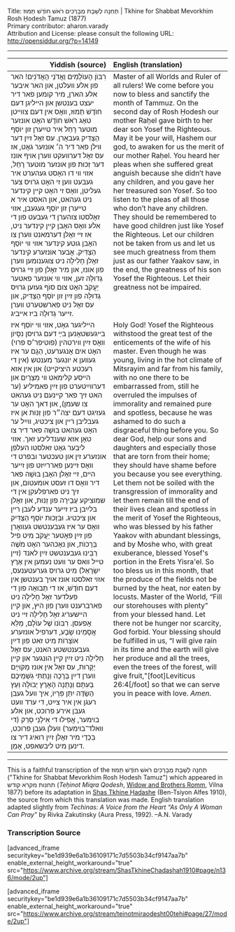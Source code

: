 <html>
<head></head>
<body>
Title: תְּחִנָה לְשַׁבָּת מְבָרְכִים רֹאשׁ חוֺדֶשׁ תַּמּוּז | Tkhine for Shabbat Mevorkhim Rosh Ḥodesh Tamuz (1877)<br />
Primary contributor: aharon.varady<br />
Attribution and License: please consult the following URL: <a href="http://opensiddur.org/?p=14149">http://opensiddur.org/?p=14149</a>
<p />
<hr />

<table style="margin-left: auto;margin-right: auto;" class="draggable">
<thead><tr><th id="x" style="text-align: right;">Yiddish (source)</th><th style="text-align: left;">English (translation)</th></tr></thead>
<tbody>
<tr>
<td style="vertical-align:top;" width="46%">
<div class="yiddish"><span lang="he">
רִבּוֺן הָעוֺלָמִים וַאֲדֹנֵי הָאֲדֹנִים! האר פון אלע װעלטן, און האר איבער אלע הארן, מיר קומען פאר דיר יעצט בענטשן און הײליגן דעם חוֺדֶשׁ תַּמוּז, װאָס אין דעם צװײטן טאָג רֹאשׁ חוֺדֶשׁ האָט אונזער מוטער רָחֵל איר טײַערן זון יוֺסֵף הַצַּדִּיק געבאָרן. עס זאָל זײַן דער װילן פאר דיר ה׳ אונזער גאָט, אז עס זאָל דערװעקט װערן אױף אונז דער זְכוּת פון אונזער מוטער רָחֵל, אזױ װי דו האָסט געהערט איר געבעט װען זי האָט גרױס צער געליטן, װאָס זי האָט קײן קינדער ניט געהאט, און האסט איר א טײערן זון יוֺסֵף געגעבן, אזױ זאָלסטו צוהערן די געבעט פון די אלע װאָס האָבן קײן קינדער ניט, אז זײ זאָלן דערמאנט װערן צו האָבן גוטע קינדער אזױ װי יוֺסֵף הַצַּדִּיק. אָבער אונזערע קינדער זאָלן חָלִילָה ניט צוגענומען װערן פון אונז, און מיר זאָלן פון זײ גרױס גְדוּלָּה זען, אזױ װי אונזער פאטער יַעֲקֹב האָט צום סוֺף געזען גרױס גְדוּלָּה פון זײַן זון יוֺסֵף הַצַּדִּיק, און עס זאָל ניט פארשטערט װערן זײער גְדוּלָה ביז אײביג.
</div></td>

<td style="vertical-align:top;" width="53%"><div class="english">
Master of all Worlds and Ruler of all rulers! We come before you now to bless and sanctify the month of Tammuz. On the second day of Rosh Ḥodesh our mother Raḥel gave birth to her dear son Yosef the Righteous. May it be your will, Hashem our god, to awaken for us the merit of our mother Raḥel. You heard her pleas when she suffered great anguish because she didn’t have any children, and you gave her her treasured son Yosef. So too listen to the pleas of all those who don’t have any children. They should be remembered to have good children just like Yosef the Righteous. Let our children not be taken from us and let us see much greatness from them just as our father Yaakov saw, in the end, the greatness of his son Yosef the Righteous. Let their greatness not be impaired.
</div></td>
</tr>


<tr><td style="vertical-align:top;" width="46%">
<div class="yiddish"><span lang="he">
הײליגער גאָט, אזױ װי יוֺסֵף איז בײגעשטאָנען בײַ דעם גרױסן נִסָּיוֺן װאָס זײַן װירטהין (פוטיפר׳ס פרוי) האָט אים אָנגערעט, הַגֲם ער איז געװען א יונגער מענטש (אין די רעכטע היציקײט) און אין אזא הײסע קלימאט װי מִצְרַיִם און דערװײַטערט פון זײַן פאמיליע (ער האט זיך פאר קײנעם ניט געהאט צו שעמן), און דאך האָט ער געזיגט דעם יצה״ר פון זְנוּת אן איז געבליבן רײן און ציכטיג, װײַל ער האָט געהאט בּוּשָׁה פאר דיר צו טאָן אזא שענדליכע זאך. אזױ ליבער גאָט זאלסטו העלפן אונזערע זין און טעכטער ובפרט די װאָס זײנען פאררײַזט פון זײער הײם, זײ זאָלן האָבן בּוּשָׁה פאר דיר װאָס דו זעסט אומעטום, און זיך ניט פארפלעקן אין די שמוציקע עַבֵירָה פון זְנוּת, און זאָלן בלײַבן ביז זײער ענדע לעבן רײן און ציכטיג. וּבִּזְכוּת יוֺסֵף הַצַּדִּיק װאָס ער איז געבענטשט געװאָרן פון זײַן פאָטער יַעֲקֹב מיט פיל בְּרָכוֺת, און נאָכהער האָט מֹשֶׁה רַבֵּינוּ געבענטשט זײַן לאנד (זײן טײל װאס ער װעט נעמען אין אֶרֶץ יִשְׂרָאֵל) מיט גרױס גערעטענעס, אזױ זאלסטו אונז אױך בענטשן אין דעם חוֺדֶשׁ, אז די תְּבוּאָה פון די פעלדער זאָל חָלִילָה ניט פארברענט װערן פון היץ, און קײן הײשעריג זאָל חָלִילָה זײ ניט אָפעסן. רִבּוֺנוֺ שֶׁל עוֺלָם, מַלֵּא אֲסָמֵינוּ שָׂבָע, דערפיל אונזערע אוֺצְרוֺת מיט זאט פון דײַן געבענטשטע האנט, עס זאָל חָלִילָה ניט זײַן קײן הונגער און קײן יַקְּרוּת, עס זאָל אין אונז מְקּוּײָם װערן דײַן בְּרָכָה וְנָתַתִּי גִשְׁמֵיכֶם בְּעִתָּם וְנָתְנָה הָאָרֶץ יְבוּלָהּ וְעֵץ הַשָׂדֶה יִתֵּן פִּרְיוֺ, איך װעל געבן רעגן אין איר צײַט, די ערד װעט געבן אירע פרוכט, און אלע בױמער, אֲפִילוּ די אִילָנֵי סְרַק (די װאלד־בױמער) װעלן געבן פרוכט, בִּכְדֵי מיר זאָלן זײַן רואיג דיר צו דינען מיט ליבשאפט, אָמֵן.
</div></td>

<td style="vertical-align:top;" width="53%"><div class="english">
Holy God! Yosef the Righteous withstood the great test of the enticements of the wife of his master. Even though he was young, living in the hot climate of Mitsrayim and far from his family, with no one there to be embarrassed from, still he overruled the impulses of immorality and remained pure and spotless, because he was ashamed to do such a disgraceful thing before you. So dear God, help our sons and daughters and especially those that are torn from their home; they should have shame before you because you see everything. Let them not be soiled with the transgression of immorality and let them remain till the end of their lives clean and spotless in the merit of Yosef the Righteous, who was blessed by his father Yaakov with abundant blessings, and by Moshe who, with great exuberance, blessed Yosef's portion in the Erets Yisra'el. So too bless us in this month, that the produce of the fields not be burned by the heat, nor eaten by locusts. Master of the World, “Fill our storehouses with plenty” from your blessed hand. Let there not be hunger nor scarcity, God forbid. Your blessing should be fulfilled in us, “I will give rain in its time and the earth will give her produce and all the trees, even the trees of the forest, will give fruit,"[foot]Leviticus 26:4[/foot] so that we can serve you in peace with love. <em>Amen</em>.
</div></td>
</tr>
</tbody></table>

<hr />

This is a faithful transcription of the תְּחִנָה לְשַׁבָּת מְבָרְכִים רֹאשׁ חוֺדֶשׁ תַּמוּז ("Tkhine for Shabbat Mevorkhim Rosh Ḥodesh Tamuz")  which appeared in תחנות מקרא קודש (<em>Teḥinot Miqra Qodesh</em>, <a href="http://www.yivoencyclopedia.org/article.aspx/Romm_Family">Widow and Brothers Romm</a>, Vilna 1877) before its adaptation in <a href="https://opensiddur.org/compilations/sifrei-tehinot/shas-tehinah-hadashah-1910/">Shas Tkhine Ḥadashe</a> (Ben-Tsiyon Alfes 1910), the source from which this translation was made. English translation adapted slightly from <em>Techinas: A Voice from the Heart “As Only A Woman Can Pray”</em> by Rivka Zakutinsky (Aura Press, 1992). –A.N. Varady

<h3>Transcription Source</h3>

[advanced_iframe securitykey="be1d939e6a1b36109171c7d5503b34cf9147aa7b" enable_external_height_workaround="true" src="https://www.archive.org/stream/ShasTkhineChadashah1910#page/n136/mode/2up"]

[advanced_iframe securitykey="be1d939e6a1b36109171c7d5503b34cf9147aa7b" enable_external_height_workaround="true" src="https://www.archive.org/stream/teinotmiraodesht00tehi#page/27/mode/2up"]
</body>
</html>